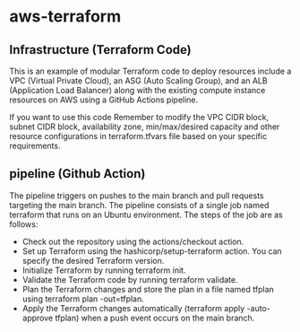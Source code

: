 # aws-terraform

## Infrastructure (Terraform Code)
This is an example of modular Terraform code to deploy resources include a VPC (Virtual Private Cloud), an ASG (Auto Scaling Group), and an ALB (Application Load Balancer) along with the existing compute instance resources on AWS using a GitHub Actions pipeline.

If you want to use this code Remember to modify the VPC CIDR block, subnet CIDR block, availability zone, min/max/desired capacity and other resource configurations in terraform.tfvars file based on your specific requirements.

## pipeline (Github Action)
The pipeline triggers on pushes to the main branch and pull requests targeting the main branch.
The pipeline consists of a single job named terraform that runs on an Ubuntu environment.
The steps of the job are as follows:
- Check out the repository using the actions/checkout action.
- Set up Terraform using the hashicorp/setup-terraform action. You can specify the desired Terraform version.
- Initialize Terraform by running terraform init.
- Validate the Terraform code by running terraform validate.
- Plan the Terraform changes and store the plan in a file named tfplan using terraform plan -out=tfplan.
- Apply the Terraform changes automatically (terraform apply -auto-approve tfplan) when a push event occurs on the main branch.